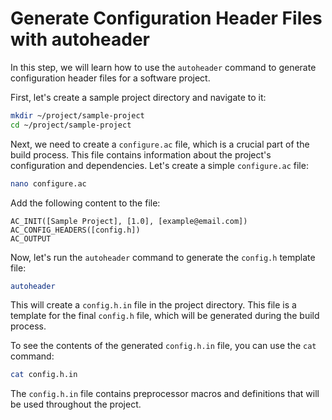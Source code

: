 # Generate Configuration Header Files with autoheader

In this step, we will learn how to use the `autoheader` command to generate configuration header files for a software project.

First, let's create a sample project directory and navigate to it:

```bash
mkdir ~/project/sample-project
cd ~/project/sample-project
```

Next, we need to create a `configure.ac` file, which is a crucial part of the build process. This file contains information about the project's configuration and dependencies. Let's create a simple `configure.ac` file:

```bash
nano configure.ac
```

Add the following content to the file:

```
AC_INIT([Sample Project], [1.0], [example@email.com])
AC_CONFIG_HEADERS([config.h])
AC_OUTPUT
```

Now, let's run the `autoheader` command to generate the `config.h` template file:

```bash
autoheader
```

This will create a `config.h.in` file in the project directory. This file is a template for the final `config.h` file, which will be generated during the build process.

To see the contents of the generated `config.h.in` file, you can use the `cat` command:

```bash
cat config.h.in
```

The `config.h.in` file contains preprocessor macros and definitions that will be used throughout the project.
